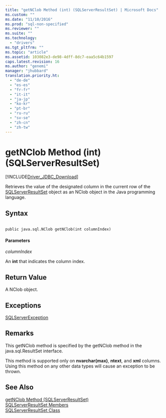 ```yaml
---
title: "getNClob Method (int) (SQLServerResultSet) | Microsoft Docs"
ms.custom: ""
ms.date: "11/10/2016"
ms.prod: "sql-non-specified"
ms.reviewer: ""
ms.suite: ""
ms.technology: 
  - "drivers"
ms.tgt_pltfrm: ""
ms.topic: "article"
ms.assetid: 103082e3-de98-4dff-8dc7-eaa5c64b1597
caps.latest.revision: 16
ms.author: "genemi"
manager: "jhubbard"
translation.priority.ht: 
  - "de-de"
  - "es-es"
  - "fr-fr"
  - "it-it"
  - "ja-jp"
  - "ko-kr"
  - "pt-br"
  - "ru-ru"
  - "sv-se"
  - "zh-cn"
  - "zh-tw"
---
```

# getNClob Method (int) (SQLServerResultSet)
[!INCLUDE[Driver_JDBC_Download](../../../connect/jdbc/includes)]

  Retrieves the value of the designated column in the current row of the [SQLServerResultSet](../../../connect/jdbc/reference/sqlserverresultset-class.md) object as an NClob object in the Java programming language.  
  
## Syntax  
  
```  
  
public java.sql.NClob getNClob(int columnIndex)  
```  
  
#### Parameters  
 *columnIndex*  
  
 An **int** that indicates the column index.  
  
## Return Value  
 A NClob object.  
  
## Exceptions  
 [SQLServerException](../../../connect/jdbc/reference/sqlserverexception-class.md)  
  
## Remarks  
 This getNClob method is specified by the getNClob method in the java.sql.ResultSet interface.  
  
 This method is supported only on **nvarchar(max)**, **ntext**, and **xml** columns. Using this method on any other data types will cause an exception to be thrown.  
  
## See Also  
 [getNClob Method &#40;SQLServerResultSet&#41;](../../../connect/jdbc/reference/getnclob-method--sqlserverresultset-.md)   
 [SQLServerResultSet Members](../../../connect/jdbc/reference/sqlserverresultset-members.md)   
 [SQLServerResultSet Class](../../../connect/jdbc/reference/sqlserverresultset-class.md)  
  
  